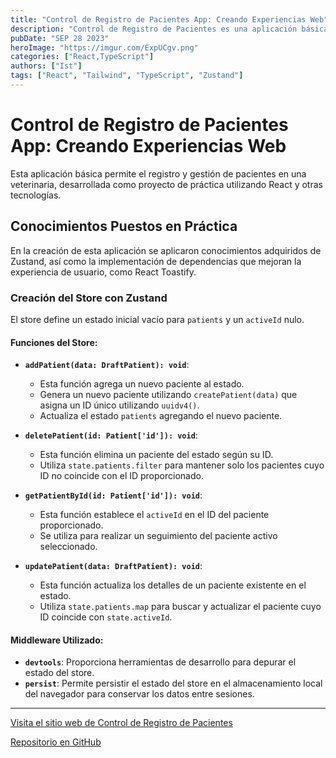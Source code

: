 ```yaml
---
title: "Control de Registro de Pacientes App: Creando Experiencias Web"
description: "Control de Registro de Pacientes es una aplicación básica para la gestión de pacientes en una veterinaria, desarrollada en React con el uso de context y reducer para práctica de conocimientos."
pubDate: "SEP 28 2023"
heroImage: "https://imgur.com/ExpUCgv.png"
categories: ["React,TypeScript"]
authors: ["Ist"]
tags: ["React", "Tailwind", "TypeScript", "Zustand"]
---
```


# Control de Registro de Pacientes App: Creando Experiencias Web

Esta aplicación básica permite el registro y gestión de pacientes en una veterinaria, desarrollada como proyecto de práctica utilizando React y otras tecnologías.

## Conocimientos Puestos en Práctica

En la creación de esta aplicación se aplicaron conocimientos adquiridos de Zustand, así como la implementación de dependencias que mejoran la experiencia de usuario, como React Toastify.

### Creación del Store con Zustand

El store define un estado inicial vacío para `patients` y un `activeId` nulo.

#### Funciones del Store:

- **`addPatient(data: DraftPatient): void`**:
  - Esta función agrega un nuevo paciente al estado.
  - Genera un nuevo paciente utilizando `createPatient(data)` que asigna un ID único utilizando `uuidv4()`.
  - Actualiza el estado `patients` agregando el nuevo paciente.

- **`deletePatient(id: Patient['id']): void`**:
  - Esta función elimina un paciente del estado según su ID.
  - Utiliza `state.patients.filter` para mantener solo los pacientes cuyo ID no coincide con el ID proporcionado.

- **`getPatientById(id: Patient['id']): void`**:
  - Esta función establece el `activeId` en el ID del paciente proporcionado.
  - Se utiliza para realizar un seguimiento del paciente activo seleccionado.

- **`updatePatient(data: DraftPatient): void`**:
  - Esta función actualiza los detalles de un paciente existente en el estado.
  - Utiliza `state.patients.map` para buscar y actualizar el paciente cuyo ID coincide con `state.activeId`.

#### Middleware Utilizado:

- **`devtools`**: Proporciona herramientas de desarrollo para depurar el estado del store.
- **`persist`**: Permite persistir el estado del store en el almacenamiento local del navegador para conservar los datos entre sesiones.

---

[Visita el sitio web de Control de Registro de Pacientes](https://pacientes-zustand-hook.netlify.app/)

[Repositorio en GitHub](https://github.com/Ivanst84/pacientes-zustand)
